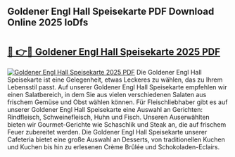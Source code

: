 ## Goldener Engl Hall Speisekarte PDF Download Online 2025 IoDfs

# <h2><a href="http://gc9l415.nevu.top/?p=Goldener+Engl+Hall+Speisekarte">🔗 👉🔴 Goldener Engl Hall Speisekarte 2025 PDF</a></h2>

[![Goldener Engl Hall Speisekarte 2025 PDF](https://i.imgur.com/dBaPXMq.png)](http://gc9l415.nevu.top/?p=Goldener+Engl+Hall+Speisekarte)
Die Goldener Engl Hall Speisekarte ist eine Gelegenheit, etwas Leckeres zu wählen, das zu Ihrem Lebensstil passt. Auf unserer Goldener Engl Hall Speisekarte empfehlen wir einen Salatbereich, in dem Sie aus vielen verschiedenen Salaten aus frischem Gemüse und Obst wählen können. Für Fleischliebhaber gibt es auf unserer Goldener Engl Hall Speisekarte eine Auswahl an Gerichten: Rindfleisch, Schweinefleisch, Huhn und Fisch. Unseren Auserwählten bieten wir Gourmet-Gerichte wie Schaschlik und Steak an, die auf frischem Feuer zubereitet werden. Die Goldener Engl Hall Speisekarte unserer Cafeteria bietet eine große Auswahl an Desserts, von traditionellen Kuchen und Kuchen bis hin zu erlesenen Crème Brûlée und Schokoladen-Eclairs.
